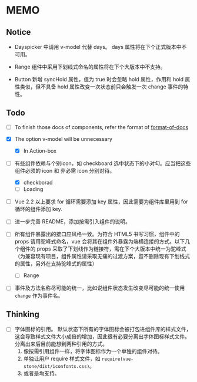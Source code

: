# MEMO

## Notice

- Dayspicker 中请用 v-model 代替 days。 days 属性将在下个正式版本中不可用。

- Range 组件中采用下划线式命名的属性将在下个大版本中不支持。

- Button 新增 syncHold 属性，值为 true 时会忽略 hold 属性，作用和 hold 属性类似，但不具备 hold 属性改变一次状态前只会触发一次 change 事件的特性。

## Todo

* [ ] To finish those docs of components, refer the format of [format-of-docs](https://github.com/JD-Smart-FE/vue-stone/blob/master/wiki/format-of-docs.md)

* [x] The option v-model will be unnecessary
  * [x] In Action-box

* [ ] 有些组件依赖与个别icon，如 checkboard 选中状态下的小对勾。应当把这些组件必须的 icon 和 非必需 icon 分别对待。
  * [x] checkborad
  * [ ] Loading

* [ ] Vue 2.2 以上要求 for 循环需要添加 key 属性，因此需要为组件库里用到 for 循环的组件添加 key.

* [ ] 进一步完善 README，添加按需引入组件的说明。

* [ ] 所有组件暴露出的接口应风格一致。为符合 HTML5 书写习惯，组件中的 props 请用驼峰式命名，vue 会将其在组件外暴露为端横连接的方式。以下几个组件的 props 采取了下划线作为链接符，需在下个大版本中统一为驼峰式（为兼容现有项目，组件属性请采取无痛的过渡方案，暨不删除现有下划线式的属性，另外在支持驼峰式的属性）
  * [ ] Range

* [ ] 事件及方法名称尽可能的统一，比如说组件状态发生改变尽可能的统一使用 `change` 作为事件名。

## Thinking

* [ ] 字体图标的引用。 默认状态下所有的字体图标会被打包进组件库的样式文件，这会导致样式文件大小成倍的增加，因此很有必要分离出字体图标样式文件。分离出来后目前能想到两种引用的方式。
  1. 像按需引用组件一样，将字体图标作为一个单独的组件对待。
  2. 单独让用户 require 样式文件，如 `require(vue-stone/dist/iconfonts.css)`。
  3. 或者是均支持。

